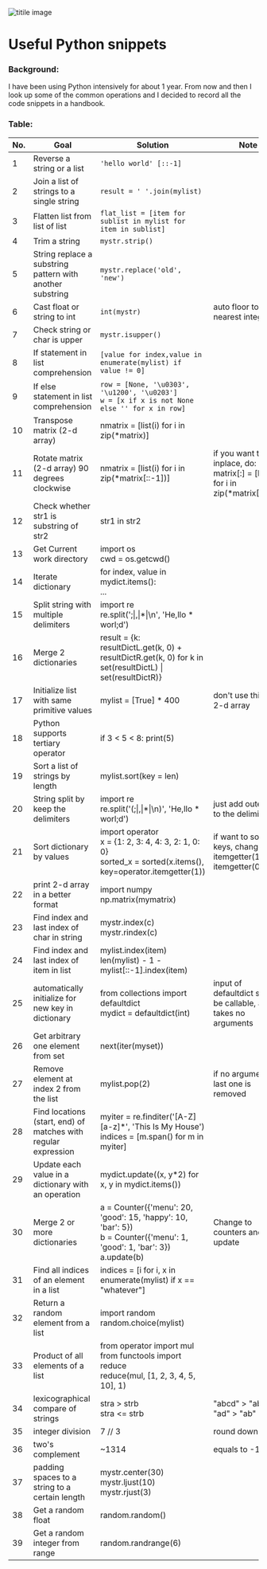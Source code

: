 ![titile image](https://images.pexels.com/photos/459225/pexels-photo-459225.jpeg?auto=compress&cs=tinysrgb&dpr=2&h=650&w=940)

# Useful Python snippets

### Background: 

I have been using Python intensively for about 1 year. From now and then I look up some of the common operations and I decided to record all the code snippets in a handbook.



### Table:

| No.  | Goal                                                         | Solution                                                     | Note                                                         |
| ---- | ------------------------------------------------------------ | ------------------------------------------------------------ | ------------------------------------------------------------ |
| 1    | Reverse a string or a list                                   | ``'hello world' [::-1]``                                     |                                                              |
| 2    | Join a list of strings to a single string                    | ```result = ' '.join(mylist)```                              |                                                              |
| 3    | Flatten list from list of list                               | ```flat_list = [item for sublist in mylist for item in sublist]``` |                                                              |
| 4    | Trim a string                                                | ```mystr.strip()```                                          |                                                              |
| 5    | String replace a substring pattern with another substring    | `mystr.replace('old', 'new')`                                |                                                              |
| 6    | Cast  float or string to int                                 | `int(mystr)`                                                 | auto floor to the nearest integer                            |
| 7    | Check string or char is upper                                | `mystr.isupper()`                                            |                                                              |
| 8    | If statement in list comprehension                           | `[value for index,value in enumerate(mylist) if value != 0]` |                                                              |
| 9    | If else statement in list comprehension                      | `row = [None, '\u0303', '\u1200', '\u0203'] `<br>``w = [x if x is not None else '' for x in row]`` |                                                              |
| 10   | Transpose matrix  (2-d array)                                | nmatrix = [list(i) for i in zip(*matrix)]                    |                                                              |
| 11   | Rotate matrix (2-d array) 90 degrees clockwise               | nmatrix = [list(i) for i in zip(*matrix[::-1])]              | if you want to do it inplace, do:<br> matrix[:] = [list(i) for i in zip(*matrix[::-1])] |
| 12   | Check whether str1 is substring of str2                      | str1 in str2                                                 |                                                              |
| 13   | Get Current work directory                                   | import os<br>cwd = os.getcwd()                               |                                                              |
| 14   | Iterate dictionary                                           | for index, value in mydict.items(): <br>...                  |                                                              |
| 15   | Split string with multiple delimiters                        | import re <br>re.split(';\|,\|\*\|\n', 'He,llo * worl;d')    |                                                              |
| 16   | Merge 2 dictionaries                                         | result = {k: resultDictL.get(k, 0) + resultDictR.get(k, 0) for k in set(resultDictL) \| set(resultDictR)} |                                                              |
| 17   | Initialize list with same primitive values                   | mylist = [True] * 400                                        | don't use this with 2-d array                                |
| 18   | Python supports tertiary  operator                           | if 3 < 5 < 8: print(5)                                       |                                                              |
| 19   | Sort a list of strings by length                             | mylist.sort(key = len)                                       |                                                              |
| 20   | String split by keep the delimiters                          | import re<br>re.split('(;\|,\|\*\|\n)', 'He,llo * worl;d')   | just add outer ( ) to the delimiters                         |
| 21   | Sort dictionary by values                                    | import operator<br>x = {1: 2, 3: 4, 4: 3, 2: 1, 0: 0}<br>sorted_x = sorted(x.items(), key=operator.itemgetter(1)) | if want to sort by keys, change itemgetter(1) to itemgetter(0) |
| 22   | print 2-d array in a better format                           | import numpy<br>np.matrix(mymatrix)                          |                                                              |
| 23   | Find index and last index of char in string                  | mystr.index(c)<br>mystr.rindex(c)                            |                                                              |
| 24   | Find index and last index of item in list                    | mylist.index(item)<br>len(mylist) - 1 - mylist[::-1].index(item) |                                                              |
| 25   | automatically initialize for new key in dictionary           | from collections import defaultdict <br>mydict = defaultdict(int) | input of defaultdict should be callable, and takes no arguments |
| 26   | Get arbitrary one element from set                           | next(iter(myset))                                            |                                                              |
| 27   | Remove element at index 2 from the list                      | mylist.pop(2)                                                | if no argument, last one is removed                          |
| 28   | Find locations (start, end) of matches with regular expression | myiter = re.finditer('[A-Z][a-z]*', 'This Is My House')<br>indices = [m.span() for m in myiter] |                                                              |
| 29   | Update each value in a dictionary with an operation          | mydict.update((x, y*2) for x, y in mydict.items())           |                                                              |
| 30   | Merge 2 or more dictionaries                                 | a = Counter({'menu': 20, 'good': 15, 'happy': 10, 'bar': 5}) <br> b = Counter({'menu': 1, 'good': 1, 'bar': 3}) <br> a.update(b) | Change to counters and then update                           |
| 31   | Find all indices of an element in a list                     | indices = [i for i, x in enumerate(mylist) if x == "whatever"] |                                                              |
| 32   | Return a random element from a list                          | import random<br> random.choice(mylist)                      |                                                              |
| 33   | Product of all elements of a list                            | from operator import mul<br>from functools import reduce<br>reduce(mul, [1, 2, 3, 4, 5, 10], 1) |                                                              |
| 34   | lexicographical  compare of strings                          | stra > strb <br> stra <= strb                                | "abcd" > "ab" and "ad" > "ab"                                |
| 35   | integer division                                             | 7 // 3                                                       | round down                                                   |
| 36   | two's complement                                             | ~1314                                                        | equals to -1315                                              |
| 37   | padding spaces to a string to a certain length               | mystr.center(30)<br>mystr.ljust(10)<br>mystr.rjust(3)        |                                                              |
| 38   | Get a random float                                           | random.random()                                              |                                                              |
| 39   | Get a random integer from range                              | random.randrange(6)                                          |                                                              |

